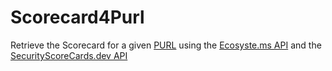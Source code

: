 # Scorecard4Purl
Retrieve the Scorecard for a given [PURL](https://github.com/package-url/purl-spec) using the [Ecosyste.ms API](https://packages.ecosyste.ms/docs/index.html) and the [SecurityScoreCards.dev API](https://api.securityscorecards.dev/)
